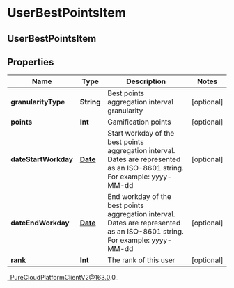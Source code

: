 # UserBestPointsItem

## UserBestPointsItem

## Properties

|Name | Type | Description | Notes|
|------------ | ------------- | ------------- | -------------|
| **granularityType** | **String** | Best points aggregation interval granularity | [optional] |
| **points** | **Int** | Gamification points | [optional] |
| **dateStartWorkday** | [**Date**](Date) | Start workday of the best points aggregation interval. Dates are represented as an ISO-8601 string. For example: yyyy-MM-dd | [optional] |
| **dateEndWorkday** | [**Date**](Date) | End workday of the best points aggregation interval. Dates are represented as an ISO-8601 string. For example: yyyy-MM-dd | [optional] |
| **rank** | **Int** | The rank of this user | [optional] |



_PureCloudPlatformClientV2@163.0.0_
